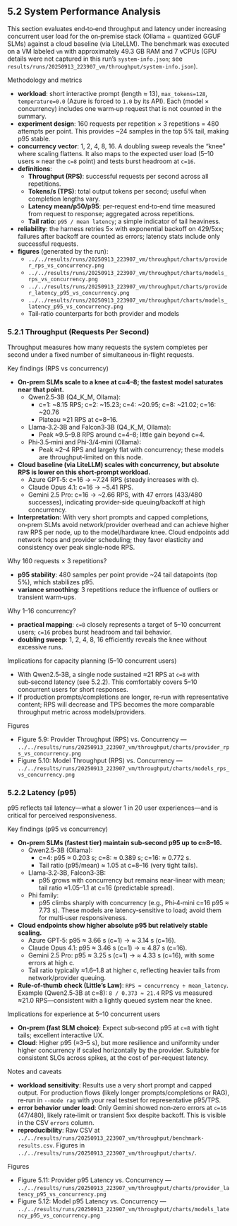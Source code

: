 ## 5.2 System Performance Analysis

This section evaluates end‑to‑end throughput and latency under increasing concurrent user load for the on‑premise stack (Ollama + quantized GGUF SLMs) against a cloud baseline (via LiteLLM). The benchmark was executed on a VM labeled `vm` with approximately 49.3 GB RAM and 7 vCPUs (GPU details were not captured in this run’s `system-info.json`; see `results/runs/20250913_223907_vm/throughput/system-info.json`).

Methodology and metrics
- **workload**: short interactive prompt (length ≈ 13), `max_tokens=128`, `temperature=0.0` (Azure is forced to `1.0` by its API). Each (model × concurrency) includes one warm‑up request that is not counted in the summary.
- **experiment design**: 160 requests per repetition × 3 repetitions = 480 attempts per point. This provides ~24 samples in the top 5% tail, making p95 stable.
- **concurrency vector**: 1, 2, 4, 8, 16. A doubling sweep reveals the “knee” where scaling flattens. It also maps to the expected user load (5–10 users ≈ near the `c=8` point) and tests burst headroom at `c=16`.
- **definitions**:
  - **Throughput (RPS)**: successful requests per second across all repetitions.
  - **Tokens/s (TPS)**: total output tokens per second; useful when completion lengths vary.
  - **Latency mean/p50/p95**: per‑request end‑to‑end time measured from request to response; aggregated across repetitions.
  - **Tail ratio**: `p95 / mean latency`; a simple indicator of tail heaviness.
- **reliability**: the harness retries 5× with exponential backoff on 429/5xx; failures after backoff are counted as errors; latency stats include only successful requests.
- **figures** (generated by the run):
  - `../../results/runs/20250913_223907_vm/throughput/charts/provider_rps_vs_concurrency.png`
  - `../../results/runs/20250913_223907_vm/throughput/charts/models_rps_vs_concurrency.png`
  - `../../results/runs/20250913_223907_vm/throughput/charts/provider_latency_p95_vs_concurrency.png`
  - `../../results/runs/20250913_223907_vm/throughput/charts/models_latency_p95_vs_concurrency.png`
  - Tail‑ratio counterparts for both provider and models


### 5.2.1 Throughput (Requests Per Second)

Throughput measures how many requests the system completes per second under a fixed number of simultaneous in‑flight requests.

Key findings (RPS vs concurrency)
- **On‑prem SLMs scale to a knee at c≈4–8; the fastest model saturates near that point.**
  - Qwen2.5‑3B (Q4_K_M, Ollama):
    - c=1: ~8.15 RPS; c=2: ~15.23; c=4: ~20.95; c=8: ~21.02; c=16: ~20.76
    - Plateau ≈21 RPS at c=8–16.
  - Llama‑3.2‑3B and Falcon3‑3B (Q4_K_M, Ollama):
    - Peak ≈9.5–9.8 RPS around c=4–8; little gain beyond c=4.
  - Phi‑3.5‑mini and Phi‑3/4‑mini (Ollama):
    - Peak ≈2–4 RPS and largely flat with concurrency; these models are throughput‑limited on this node.
- **Cloud baseline (via LiteLLM) scales with concurrency, but absolute RPS is lower on this short‑prompt workload.**
  - Azure GPT‑5: c=16 → ~7.24 RPS (steady increases with c).
  - Claude Opus 4.1: c=16 → ~5.41 RPS.
  - Gemini 2.5 Pro: c=16 → ~2.66 RPS, with 47 errors (433/480 successes), indicating provider‑side queuing/backoff at high concurrency.
- **Interpretation**: With very short prompts and capped completions, on‑prem SLMs avoid network/provider overhead and can achieve higher raw RPS per node, up to the model/hardware knee. Cloud endpoints add network hops and provider scheduling; they favor elasticity and consistency over peak single‑node RPS.

Why 160 requests × 3 repetitions?
- **p95 stability**: 480 samples per point provide ~24 tail datapoints (top 5%), which stabilizes p95.
- **variance smoothing**: 3 repetitions reduce the influence of outliers or transient warm‑ups.

Why 1–16 concurrency?
- **practical mapping**: `c=8` closely represents a target of 5–10 concurrent users; `c=16` probes burst headroom and tail behavior.
- **doubling sweep**: 1, 2, 4, 8, 16 efficiently reveals the knee without excessive runs.

Implications for capacity planning (5–10 concurrent users)
- With Qwen2.5‑3B, a single node sustained ≈21 RPS at `c=8` with sub‑second latency (see 5.2.2). This comfortably covers 5–10 concurrent users for short responses.
- If production prompts/completions are longer, re‑run with representative content; RPS will decrease and TPS becomes the more comparable throughput metric across models/providers.

Figures
- Figure 5.9: Provider Throughput (RPS) vs. Concurrency — `../../results/runs/20250913_223907_vm/throughput/charts/provider_rps_vs_concurrency.png`
- Figure 5.10: Model Throughput (RPS) vs. Concurrency — `../../results/runs/20250913_223907_vm/throughput/charts/models_rps_vs_concurrency.png`


### 5.2.2 Latency (p95)

p95 reflects tail latency—what a slower 1 in 20 user experiences—and is critical for perceived responsiveness.

Key findings (p95 vs concurrency)
- **On‑prem SLMs (fastest tier) maintain sub‑second p95 up to c≈8–16.**
  - Qwen2.5‑3B (Ollama):
    - c=4: p95 ≈ 0.203 s; c=8: ≈ 0.389 s; c=16: ≈ 0.772 s.
    - Tail ratio (p95/mean) ≈ 1.05 at c=8–16 (very tight tails).
  - Llama‑3.2‑3B, Falcon3‑3B:
    - p95 grows with concurrency but remains near‑linear with mean; tail ratio ≈1.05–1.1 at c=16 (predictable spread).
  - Phi family:
    - p95 climbs sharply with concurrency (e.g., Phi‑4‑mini c=16 p95 ≈ 7.73 s). These models are latency‑sensitive to load; avoid them for multi‑user responsiveness.
- **Cloud endpoints show higher absolute p95 but relatively stable scaling.**
  - Azure GPT‑5: p95 ≈ 3.66 s (c=1) → ≈ 3.14 s (c=16).
  - Claude Opus 4.1: p95 ≈ 3.46 s (c=1) → ≈ 4.87 s (c=16).
  - Gemini 2.5 Pro: p95 ≈ 3.25 s (c=1) → ≈ 4.33 s (c=16), with some errors at high c.
  - Tail ratio typically ≈1.6–1.8 at higher c, reflecting heavier tails from network/provider queuing.
- **Rule‑of‑thumb check (Little’s Law)**: `RPS ≈ concurrency ÷ mean_latency`. Example (Qwen2.5‑3B at c=8): `8 / 0.373 ≈ 21.4` RPS vs measured ≈21.0 RPS—consistent with a lightly queued system near the knee.

Implications for experience at 5–10 concurrent users
- **On‑prem (fast SLM choice)**: Expect sub‑second p95 at `c≈8` with tight tails; excellent interactive UX.
- **Cloud**: Higher p95 (≈3–5 s), but more resilience and uniformity under higher concurrency if scaled horizontally by the provider. Suitable for consistent SLOs across spikes, at the cost of per‑request latency.

Notes and caveats
- **workload sensitivity**: Results use a very short prompt and capped output. For production flows (likely longer prompts/completions or RAG), re‑run in `--mode rag` with your real testset for representative p95/TPS.
- **error behavior under load**: Only Gemini showed non‑zero errors at `c=16` (47/480), likely rate‑limit or transient 5xx despite backoff. This is visible in the CSV `errors` column.
- **reproducibility**: Raw CSV at `../../results/runs/20250913_223907_vm/throughput/benchmark-results.csv`. Figures in `../../results/runs/20250913_223907_vm/throughput/charts/`.

Figures
- Figure 5.11: Provider p95 Latency vs. Concurrency — `../../results/runs/20250913_223907_vm/throughput/charts/provider_latency_p95_vs_concurrency.png`
- Figure 5.12: Model p95 Latency vs. Concurrency — `../../results/runs/20250913_223907_vm/throughput/charts/models_latency_p95_vs_concurrency.png`
